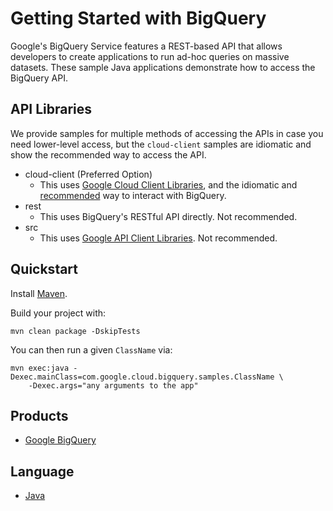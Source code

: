 # Getting Started with BigQuery

Google's BigQuery Service features a REST-based API that allows developers to
create applications to run ad-hoc queries on massive datasets. These sample
Java applications demonstrate how to access the BigQuery API.

## API Libraries

We provide samples for multiple methods of accessing the APIs in case you need
lower-level access, but the `cloud-client` samples are idiomatic and show the
recommended way to access the API.

- cloud-client (Preferred Option)
  - This uses [Google Cloud Client
    Libraries](http://googlecloudplatform.github.io/google-cloud-java/), and
    the idiomatic and
    [recommended](https://cloud.google.com/bigquery/docs/reference/libraries)
    way to interact with BigQuery.
- rest
  - This uses BigQuery's RESTful API directly. Not recommended.
- src
  - This uses [Google API Client Libraries](https://developers.google.com/api-client-library/java/). Not recommended.

## Quickstart

Install [Maven](http://maven.apache.org/).

Build your project with:

	mvn clean package -DskipTests

You can then run a given `ClassName` via:

	mvn exec:java -Dexec.mainClass=com.google.cloud.bigquery.samples.ClassName \
		-Dexec.args="any arguments to the app"

## Products
- [Google BigQuery][2]

## Language
- [Java][3]

[2]: https://cloud.google.com/bigquery
[3]: https://java.com

